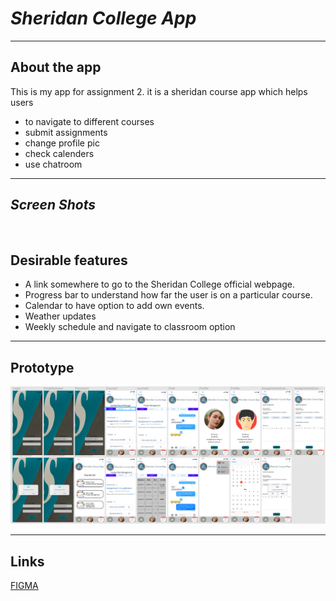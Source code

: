 # _Sheridan College App_

---

## **About the app**
This is my app for assignment 2. it is a sheridan course app which helps users
  * to navigate to different courses
  * submit assignments
  * change profile pic
  * check calenders
  * use chatroom
  
---

## _Screen Shots_

<img srx = "https://github.com/kabire/INFO31179_Assignment2/blob/main/1.png">
<img srx = "https://github.com/kabire/INFO31179_Assignment2/blob/main/2.png">
<img srx = "https://github.com/kabire/INFO31179_Assignment2/blob/main/3.png">
<img srx = "https://github.com/kabire/INFO31179_Assignment2/blob/main/4.png">
<img srx = "https://github.com/kabire/INFO31179_Assignment2/blob/main/5.png">

## **Desirable features**
-	A link somewhere to go to the Sheridan College official webpage.
-	Progress bar to understand how far the user is on a particular course.
-	Calendar to have option to add own events.
-	Weather updates
-	Weekly schedule and navigate to classroom option

---

## **Prototype**
<img width="1210" alt="Screen Shot 2022-02-22 at 3 48 29 AM" src="https://github.com/kabire/INFO31179_Assignment2/blob/main/Prototype.png">

---


## **Links**
[FIGMA](https://www.figma.com/file/0OlD225pPi0L3sE0RORBcv/Sheridan-Course-App_2nd)<br />
